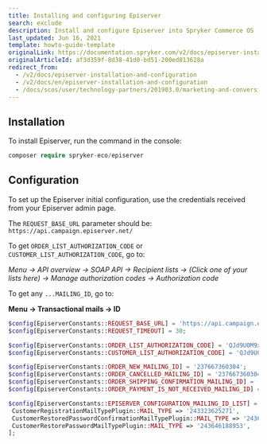 ```yaml
---
title: Installing and configuring Episerver
search: exclude
description: Install and configure Episerver into Spryker Commerce OS
last_updated: Jun 16, 2021
template: howto-guide-template
originalLink: https://documentation.spryker.com/v2/docs/episerver-installation-and-configuration
originalArticleId: af3d359f-8d38-41d0-bd51-200ed813628a
redirect_from:
  - /v2/docs/episerver-installation-and-configuration
  - /v2/docs/en/episerver-installation-and-configuration
  - /docs/scos/user/technology-partners/201903.0/marketing-and-conversion/customer-communication/episerver/installing-and-configuring-episerver.html
---
```


## Installation

To install Episerver, run the command in the console:
```php
composer require spryker-eco/episerver
```

## Configuration

To set up the Episerver initial configuration, use the credentials received from your Episerver admin page.

The `REQUEST_BASE_URL` parameter should be: `https://api.campaign.episerver.net/`

To get `ORDER_LIST_AUTHORIZATION_CODE` or `CUSTOMER_LIST_AUTHORIZATION_CODE`, go to:

<i>Menu → API overview → SOAP API → Recipient lists → (Click one of your lists here) → Manage authorization codes → Authorization code</i>

To get any `...MAILING_ID`, go to:

<b>Menu → Transactional mails → ID</b>

```php
$config[EpiserverConstants::REQUEST_BASE_URL] = 'https://api.campaign.episerver.net/';
$config[EpiserverConstants::REQUEST_TIMEOUT] = 30;

$config[EpiserverConstants::ORDER_LIST_AUTHORIZATION_CODE] = 'QJd9U0M9xssRGhnJrNr5ztt9FQa2x1wA';
$config[EpiserverConstants::CUSTOMER_LIST_AUTHORIZATION_CODE] = 'QJd9U0M9xssRGhnJrNr5ztt9FQa2x1wA';

$config[EpiserverConstants::ORDER_NEW_MAILING_ID] = '237667360304';
$config[EpiserverConstants::ORDER_CANCELLED_MAILING_ID] = '237667360304';
$config[EpiserverConstants::ORDER_SHIPPING_CONFIRMATION_MAILING_ID] = '237667360304';
$config[EpiserverConstants::ORDER_PAYMENT_IS_NOT_RECEIVED_MAILING_ID] = '237667360304';

$config[EpiserverConstants::EPISERVER_CONFIGURATION_MAILING_ID_LIST] = [
 CustomerRegistrationMailTypePlugin::MAIL_TYPE => '243323625271',
 CustomerRestoredPasswordConfirmationMailTypePlugin::MAIL_TYPE => '243646188958',
 CustomerRestorePasswordMailTypePlugin::MAIL_TYPE => '243646188953',
];
```
